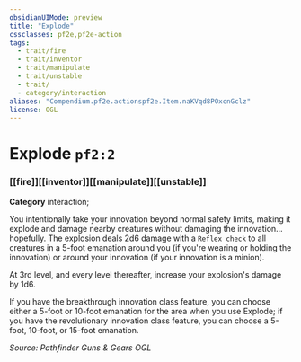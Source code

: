 ```yaml
---
obsidianUIMode: preview
title: "Explode"
cssclasses: pf2e,pf2e-action
tags:
  - trait/fire
  - trait/inventor
  - trait/manipulate
  - trait/unstable
  - trait/
  - category/interaction
aliases: "Compendium.pf2e.actionspf2e.Item.naKVqd8POxcnGclz"
license: OGL
---
```

# Explode `pf2:2`

### [[fire]][[inventor]][[manipulate]][[unstable]]

**Category** interaction; 




You intentionally take your innovation beyond normal safety limits, making it explode and damage nearby creatures without damaging the innovation... hopefully. The explosion deals 2d6 damage with a `Reflex check` to all creatures in a 5-foot emanation around you (if you're wearing or holding the innovation) or around your innovation (if your innovation is a minion).

At 3rd level, and every level thereafter, increase your explosion's damage by 1d6.

If you have the breakthrough innovation class feature, you can choose either a 5-foot or 10-foot emanation for the area when you use Explode; if you have the revolutionary innovation class feature, you can choose a 5-foot, 10-foot, or 15-foot emanation.

*Source: Pathfinder Guns & Gears*
*OGL*